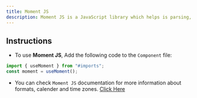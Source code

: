 ```yaml
---
title: Moment JS
description: Moment JS is a JavaScript library which helps is parsing, validating, manipulating and displaying date/time in JavaScript in a very easy way
---  
```



## Instructions
- To use **Moment JS**,  Add the following code to the `Component` file:
```js
import { useMoment } from "#imports";
const moment = useMoment();
```
- You can check `Moment JS` documentation for more information about formats, calender and time zones. [Click Here](https://momentjs.com/)
